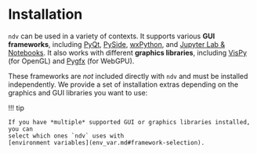 # Installation

`ndv` can be used in a variety of contexts. It supports various **GUI
 frameworks**, including [PyQt](https://riverbankcomputing.com/software/pyqt),
 [PySide](https://wiki.qt.io/Qt_for_Python), [wxPython](https://wxpython.org),
 and [Jupyter Lab & Notebooks](https://jupyter.org).  It also works with
 different **graphics libraries**, including [VisPy](https://vispy.org) (for
 OpenGL) and [Pygfx](https://github.com/pygfx/pygfx) (for WebGPU).

These frameworks are *not* included directly with `ndv` and must be installed
independently. We provide a set of installation extras depending on the graphics
and GUI libraries you want to use:

<!-- logic for this table in install-table.js -->
<div id="install-table"></div>

!!! tip

    If you have *multiple* supported GUI or graphics libraries installed, you can
    select which ones `ndv` uses with
    [environment variables](env_var.md#framework-selection).
